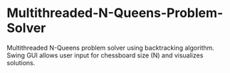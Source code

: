 # Multithreaded-N-Queens-Problem-Solver
Multithreaded N-Queens problem solver using backtracking algorithm. Swing GUI allows user input for chessboard size (N) and visualizes solutions.
